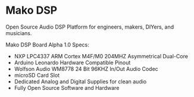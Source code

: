 Mako DSP
=======

Open Source Audio DSP Platform for engineers, makers, DIYers, and musicians. 

Mako DSP Board Alpha 1.0 Specs:
- NXP LPC4337 ARM Cortex M4F/M0 204MHZ Asymmetrical Dual-Core
- Arduino Leonardo Hardware Compatible Pinout
- Wolfson Audio WM8778 24 Bit 96KHZ In/Out Audio Codec
- microSD Card Slot
- Dedicated Analog and Digital Supplies for clean audio
- Fully Open Source Software and Hardware
